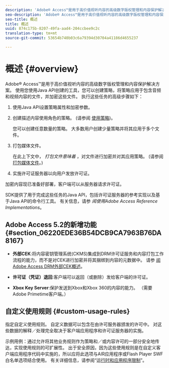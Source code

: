 ```yaml
---
description: 'Adobe® Access™是用于高价值视听内容的高级数字版权管理和内容保护解决方案。 使用您使用Java API创建的工具，您可以创建策略，将策略应用于包含音频和视频内容的文件，并加密这些文件。 执行这些任务的高级步骤如下 '
seo-description: 'Adobe® Access™是用于高价值视听内容的高级数字版权管理和内容保护解决方案。 使用您使用Java API创建的工具，您可以创建策略，将策略应用于包含音频和视频内容的文件，并加密这些文件。 执行这些任务的高级步骤如下 '
seo-title: 概述
title: 概述
uuid: 874c175b-8207-49fa-aad4-204ccbee9c2c
translation-type: tm+mt
source-git-commit: 53654b740b03c6a79394d30704a41186d4655237

---
```



# 概述 {#overview}

Adobe® Access™是用于高价值视听内容的高级数字版权管理和内容保护解决方案。 使用您使用Java API创建的工具，您可以创建策略，将策略应用于包含音频和视频内容的文件，并加密这些文件。 执行这些任务的高级步骤如下：

1. 使用Java API设置策略属性和加密参数。
1. 创建描述内容使用角色的策略。 (请参阅 [使用策略](../../aaxs-protecting-content/content-working-with-policies/content-working-with-policies-overview.md))。

   您可以创建任意数量的策略。 大多数用户创建少量策略并将其应用于多个文件。

1. 打包媒体文件。

   在此上下文中， *打包文件意味着* ，对文件进行加密并对其应用策略。 (请参阅 [打包媒体文件](../../aaxs-protecting-content/content-packaging-media-files/content-packaging-media-files-overview.md)。)

1. 实施许可证服务器以向用户发放许可证。

加密内容现已准备好部署，客户端可以从服务器请求许可证。

SDK提供了用于完成这些任务的Java API，包括许可证服务器的参考实现以及基于Java API的命令行工具。 有关信息，请参 *阅使用Adobe Access Reference Implementations*。

## Adobe Access 5.2的新增功能 {#section_06220EDE36B54DCB9CA7963B76DA8167}

* **外部CEK**:将内容密钥管理系统(CKMS)集成到DRM许可证服务和内容打包工作流程的能力，而不是对CEK进行加密并将其捆绑到内容的元数据中。 请参 [阅Adobe Access DRM外部CEK概述](../../aaxs-drm-xkey-mgmt/aaxs-drm-using-external-cek-overview.md)。

* **许可证（凭证）退回**:客户端可以返回（或删除）发给客户端的许可证。
* **Xbox Key Server**:保护发送到Xbox和Xbox 360的内容的能力。 （需要Adobe Primetime客户端。）

## 自定义使用规则 {#custom-usage-rules}

指定自定义使用规则。 自定义数据可以包含在由许可服务器颁发的许可中。 对这些数据的解释／处理完全取决于客户端应用程序和许可证服务器的实施。

示例用例：通过允许将其他业务规则作为策略和／或内容许可的一部分安全地传达，实现使用规则的可扩展性。 出于安全原因，因为这些使用规则是在自定义客户端应用程序代码中实施的，所以应将此选项与AIR应用程序或Flash Player SWF白名单选项结合使用。 有关详细信息，请参阅“运[行时和应用程序限制](../../aaxs-protecting-content/content-introduction/content-usage-rules/content-runtime-application-restrictions/content-whitelist-air.md)”。